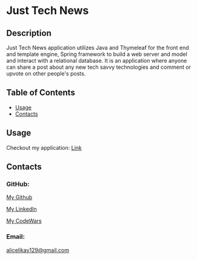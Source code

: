 # Just Tech News

## Description
Just Tech News application utilizes Java and Thymeleaf for the front end and template engine, Spring framework to build a web server and model and interact with a relational database. It is an application where anyone can share a post about any new tech savvy technologies and comment or upvote on other people's posts.

## Table of Contents
* [Usage](#usage)
* [Contacts](#contacts)

## Usage
Checkout my application: [Link](https://tech-news-ali-java-api.herokuapp.com/)

## Contacts
### GitHub:
[My Github](https://github.com/AliCelikay)

[My LinkedIn](https://www.linkedin.com/in/alicelikay/)

[My CodeWars](https://www.codewars.com/users/AliCelikay129)
### Email:
alicelikay129@gmail.com
